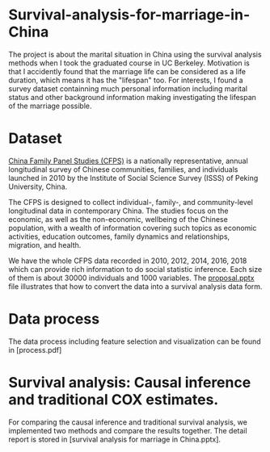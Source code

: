 # Survival-analysis-for-marriage-in-China
The project is about the marital situation in China using the survival analysis methods when I took the graduated course in UC Berkeley. Motivation is that I accidently found that
the marriage life can be considered as a life duration, which means it has the "lifespan" too. For interests, I found a survey dataset containning much personal information including marital status and other background information making investigating the lifespan of the marriage possible.

# Dataset
[China Family Panel Studies (CFPS)](https://opendata.pku.edu.cn/dataverse/CFPS) is a nationally representative, annual longitudinal survey of Chinese communities, families, and individuals launched in 2010 by the Institute of Social Science Survey (ISSS) of Peking University, China. 

The CFPS is designed to collect individual-, family-, and community-level longitudinal data in contemporary China. The studies focus on the economic, as well as the non-economic, wellbeing of the Chinese population, with a wealth of information covering such topics as economic activities, education outcomes, family dynamics and relationships, migration, and health. 

We have the whole CFPS data recorded in 2010, 2012, 2014, 2016, 2018 which can provide rich information to do social statistic inference. Each size of them is about 30000 individuals and 1000 variables. The [proposal.pptx]() file illustrates that how to convert the data into a survival analysis data form.

# Data process
The data process including feature selection and visualization can be found in [process.pdf]

# Survival analysis: Causal inference and traditional COX estimates.
For comparing the causal inference and traditional survival analysis, we implemented two methods and compare the results together. The detail report is stored in [survival analysis for marriage in China.pptx].


